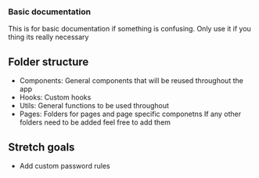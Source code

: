 ### Basic documentation

This is for basic documentation if something is confusing. Only use it if you thing its really necessary

## Folder structure

- Components: General components that will be reused throughout the app
- Hooks: Custom hooks
- Utils: General functions to be used throughout
- Pages: Folders for pages and page specific componetns
If any other folders need to be added feel free to add them 

## Stretch goals

- Add custom password rules